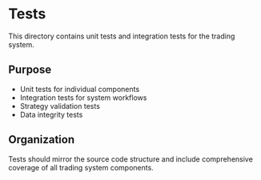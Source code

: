 # Tests

This directory contains unit tests and integration tests for the trading system.

## Purpose

- Unit tests for individual components
- Integration tests for system workflows
- Strategy validation tests
- Data integrity tests

## Organization

Tests should mirror the source code structure and include comprehensive coverage of all trading system components.